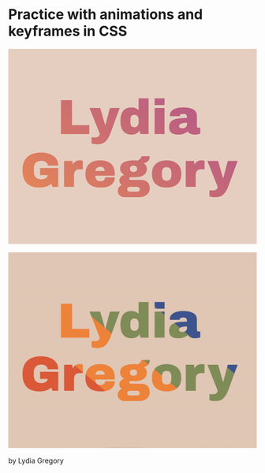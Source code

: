 # Practice with animations and keyframes in CSS

![Image of gradient clipped to text](
assets/gradientclippedtext.png
)

![short video of gradient animation on hover](assets/css-keyframe-anim.gif)

by Lydia Gregory